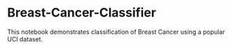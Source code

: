 # Breast-Cancer-Classifier
This notebook demonstrates classification of Breast Cancer using a popular UCI dataset.
